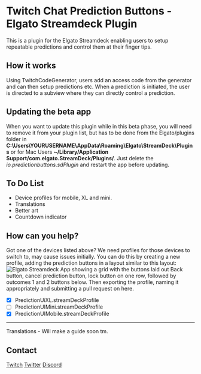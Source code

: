 # Twitch Chat Prediction Buttons - Elgato Streamdeck Plugin

This is a plugin for the Elgato Streamdeck enabling users to setup repeatable predictions and control them at their finger tips.

## How it works

Using TwitchCodeGenerator, users add an access code from the generator and can then setup predictions etc. When a prediction is initiated, the user is directed to a subview where they can directly control a prediction.

## Updating the beta app

When you want to update this plugin while in this beta phase, you will need to remove it from your plugin list, but has to be done from the Elgato/plugins folder in **C:\Users\YOURUSERNAME\AppData\Roaming\Elgato\StreamDeck\Plugins** or for Mac Users **~/Library/Application Support/com.elgato.StreamDeck/Plugins/**. Just delete the *io.predictionbuttons.sdPlugin* and restart the app before updating.

## To Do List

- Device profiles for mobile, XL and mini.
- Translations
- Better art
- Countdown indicator

## How can you help?

Got one of the devices listed above? We need profiles for those devices to switch to, may cause issues initially. You can do this by creating a new profile, adding the prediction buttons in a layout similar to this layout:![Elgato Streamdeck App showing a grid with the buttons laid out](https://i.imgur.com/RmmYWpV.png) Back button, cancel prediction button, lock button on one row, followed by outcomes 1 and 2 buttons below. Then exporting the profile, naming it appropriately and submitting a pull request on here.

- [x] PredictionUiXL.streamDeckProfile
- [ ] PredictionUIMini.streamDeckProfile
- [x] PredictionUIMobile.streamDeckProfile

---

Translations - Will make a guide soon tm.

## Contact

[Twitch](twitch.tv/ghostlytuna)
[Twitter](twitter.com/ghostlytuna)
[Discord](https://discordapp.com/invite/S67P7UH)

